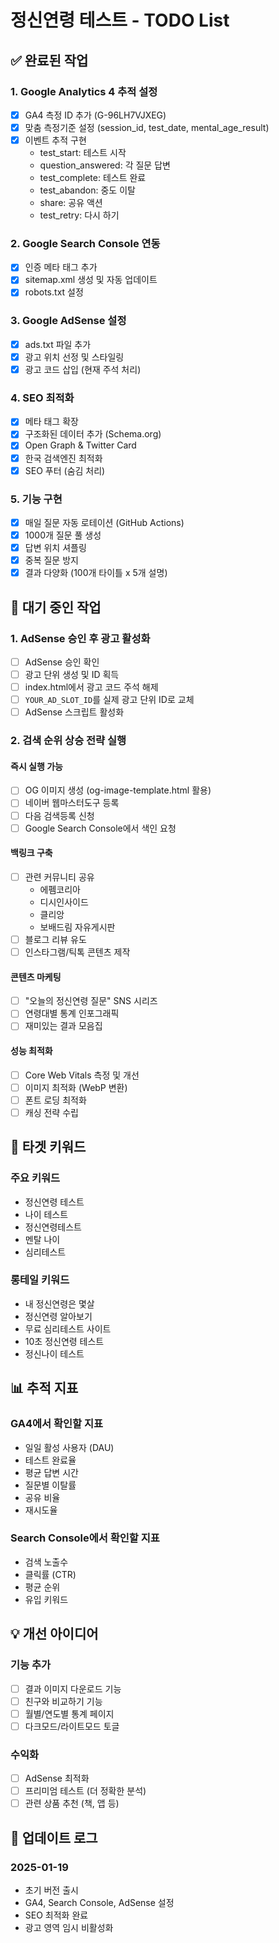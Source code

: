 # 정신연령 테스트 - TODO List

## ✅ 완료된 작업

### 1. Google Analytics 4 추적 설정
- [x] GA4 측정 ID 추가 (G-96LH7VJXEG)
- [x] 맞춤 측정기준 설정 (session_id, test_date, mental_age_result)
- [x] 이벤트 추적 구현
  - test_start: 테스트 시작
  - question_answered: 각 질문 답변
  - test_complete: 테스트 완료
  - test_abandon: 중도 이탈
  - share: 공유 액션
  - test_retry: 다시 하기

### 2. Google Search Console 연동
- [x] 인증 메타 태그 추가
- [x] sitemap.xml 생성 및 자동 업데이트
- [x] robots.txt 설정

### 3. Google AdSense 설정
- [x] ads.txt 파일 추가
- [x] 광고 위치 선정 및 스타일링
- [x] 광고 코드 삽입 (현재 주석 처리)

### 4. SEO 최적화
- [x] 메타 태그 확장
- [x] 구조화된 데이터 추가 (Schema.org)
- [x] Open Graph & Twitter Card
- [x] 한국 검색엔진 최적화
- [x] SEO 푸터 (숨김 처리)

### 5. 기능 구현
- [x] 매일 질문 자동 로테이션 (GitHub Actions)
- [x] 1000개 질문 풀 생성
- [x] 답변 위치 셔플링
- [x] 중복 질문 방지
- [x] 결과 다양화 (100개 타이틀 x 5개 설명)

## 📌 대기 중인 작업

### 1. AdSense 승인 후 광고 활성화
- [ ] AdSense 승인 확인
- [ ] 광고 단위 생성 및 ID 획득
- [ ] index.html에서 광고 코드 주석 해제
- [ ] `YOUR_AD_SLOT_ID`를 실제 광고 단위 ID로 교체
- [ ] AdSense 스크립트 활성화

### 2. 검색 순위 상승 전략 실행

#### 즉시 실행 가능
- [ ] OG 이미지 생성 (og-image-template.html 활용)
- [ ] 네이버 웹마스터도구 등록
- [ ] 다음 검색등록 신청
- [ ] Google Search Console에서 색인 요청

#### 백링크 구축
- [ ] 관련 커뮤니티 공유
  - 에펨코리아
  - 디시인사이드
  - 클리앙
  - 보배드림 자유게시판
- [ ] 블로그 리뷰 유도
- [ ] 인스타그램/틱톡 콘텐츠 제작

#### 콘텐츠 마케팅
- [ ] "오늘의 정신연령 질문" SNS 시리즈
- [ ] 연령대별 통계 인포그래픽
- [ ] 재미있는 결과 모음집

#### 성능 최적화
- [ ] Core Web Vitals 측정 및 개선
- [ ] 이미지 최적화 (WebP 변환)
- [ ] 폰트 로딩 최적화
- [ ] 캐싱 전략 수립

## 🎯 타겟 키워드

### 주요 키워드
- 정신연령 테스트
- 나이 테스트
- 정신연령테스트
- 멘탈 나이
- 심리테스트

### 롱테일 키워드
- 내 정신연령은 몇살
- 정신연령 알아보기
- 무료 심리테스트 사이트
- 10초 정신연령 테스트
- 정신나이 테스트

## 📊 추적 지표

### GA4에서 확인할 지표
- 일일 활성 사용자 (DAU)
- 테스트 완료율
- 평균 답변 시간
- 질문별 이탈률
- 공유 비율
- 재시도율

### Search Console에서 확인할 지표
- 검색 노출수
- 클릭률 (CTR)
- 평균 순위
- 유입 키워드

## 💡 개선 아이디어

### 기능 추가
- [ ] 결과 이미지 다운로드 기능
- [ ] 친구와 비교하기 기능
- [ ] 월별/연도별 통계 페이지
- [ ] 다크모드/라이트모드 토글

### 수익화
- [ ] AdSense 최적화
- [ ] 프리미엄 테스트 (더 정확한 분석)
- [ ] 관련 상품 추천 (책, 앱 등)

## 📅 업데이트 로그

### 2025-01-19
- 초기 버전 출시
- GA4, Search Console, AdSense 설정
- SEO 최적화 완료
- 광고 영역 임시 비활성화